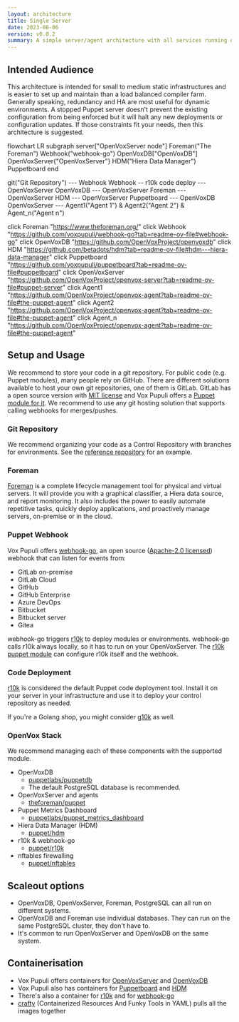 ```yaml
---
layout: architecture
title: Single Server
date: 2023-08-06
version: v0.0.2
summary: A simple server/agent architecture with all services running on a single machine.
---
```


## Intended Audience

This architecture is intended for small to medium static infrastructures and is
easier to set up and maintain than a load balanced compiler farm. Generally speaking,
redundancy and HA are most useful for dynamic environments. A stopped Puppet
server doesn't prevent the existing configuration from being enforced but it will
halt any new deployments or configuration updates. If those constraints fit your
needs, then this architecture is suggested.


<div class="mermaid">
flowchart LR
subgraph server["OpenVoxServer node"]
    Foreman("The Foreman")
    Webhook("webhook-go")
    OpenVoxDB["OpenVoxDB"]
    OpenVoxServer{"OpenVoxServer"}
    HDM("Hiera Data Manager")
    Puppetboard
end

git("Git Repository") --- Webhook
Webhook -- r10k code deploy --- OpenVoxServer
OpenVoxDB --- OpenVoxServer
Foreman --- OpenVoxServer
HDM --- OpenVoxServer
Puppetboard --- OpenVoxDB
OpenVoxServer --- Agent1("Agent 1") & Agent2("Agent 2") & Agent_n("Agent n")

click Foreman "https://www.theforeman.org/"
click Webhook "https://github.com/voxpupuli/webhook-go?tab=readme-ov-file#webhook-go"
click OpenVoxDB "https://github.com/OpenVoxProject/openvoxdb"
click HDM "https://github.com/betadots/hdm?tab=readme-ov-file#hdm---hiera-data-manager"
click Puppetboard "https://github.com/voxpupuli/puppetboard?tab=readme-ov-file#puppetboard"
click OpenVoxServer "https://github.com/OpenVoxProject/openvox-server?tab=readme-ov-file#puppet-server"
click Agent1 "https://github.com/OpenVoxProject/openvox-agent?tab=readme-ov-file#the-puppet-agent"
click Agent2 "https://github.com/OpenVoxProject/openvox-agent?tab=readme-ov-file#the-puppet-agent"
click Agent_n "https://github.com/OpenVoxProject/openvox-agent?tab=readme-ov-file#the-puppet-agent"
</div>

## Setup and Usage

We recommend to store your code in a git repository.
For public code (e.g. Puppet modules), many people rely on GitHub.
There are different solutions available to host your own git repositories, one of them is GitLab.
GitLab has a open source version with [MIT license](https://docs.gitlab.com/development/licensing/) and Vox Pupuli offers a [Puppet module for it](https://forge.puppet.com/modules/puppet/gitlab/readme).
We recommend to use any git hosting solution that supports calling webhooks for merges/pushes.

### Git Repository

We recommend organizing your code as a Control Repository with branches for
environments. See the [reference repository](https://github.com/puppetlabs/control-repo)
for an example.


### Foreman

[Foreman](https://www.theforeman.org) is a complete lifecycle management tool
for physical and virtual servers. It will provide you with a graphical
classifier, a Hiera data source, and report monitoring. It also includes the
power to easily automate repetitive tasks, quickly deploy applications, and
proactively manage servers, on-premise or in the cloud.


### Puppet Webhook

Vox Pupuli offers [webhook-go](https://github.com/voxpupuli/webhook-go?tab=readme-ov-file#webhook-go), an open source ([Apache-2.0 licensed](https://github.com/voxpupuli/webhook-go/blob/master/LICENSE)) webhook that can listen for events from:

* GitLab on-premise
* GitLab Cloud
* GitHub
* GitHub Enterprise
* Azure DevOps
* Bitbucket
* Bitbucket server
* Gitea

webhook-go triggers [r10k](https://github.com/puppetlabs/r10k?tab=readme-ov-file#r10k) to deploy modules or environments.
webhook-go calls r10k always locally, so it has to run on your OpenVoxServer.
The [r10k puppet module](https://forge.puppet.com/modules/puppet/r10k/readme) can configure r10k itself and the webhook.

### Code Deployment

[r10k](https://github.com/puppetlabs/r10k) is considered the default Puppet code deployment tool.
Install it on your server in your infrastructure and use it to deploy your control repository as needed.

If you're a Golang shop, you might consider [g10k](https://github.com/xorpaul/g10k) as well.


### OpenVox Stack

We recommend managing each of these components with the supported module.

* OpenVoxDB
    * [puppetlabs/puppetdb](https://forge.puppet.com/puppetlabs/puppetdb)
    * The default PostgreSQL database is recommended.
* OpenVoxServer and agents
    * [theforeman/puppet](https://forge.puppet.com/modules/theforeman/puppet)
* Puppet Metrics Dashboard
    * [puppetlabs/puppet_metrics_dashboard](https://forge.puppet.com/puppetlabs/puppet_metrics_dashboard)
* Hiera Data Manager (HDM)
    * [puppet/hdm](https://forge.puppet.com/modules/puppet/hdm)
* r10k & webhook-go
    * [puppet/r10k](https://forge.puppet.com/modules/puppet/r10k/readme)
* nftables firewalling
    * [puppet/nftables](https://forge.puppet.com/modules/puppet/nftables/readme)

## Scaleout options

* OpenVoxDB, OpenVoxServer, Foreman, PostgreSQL can all run on different systems.
* OpenVoxDB and Foreman use individual databases. They can run on the same PostgreSQL cluster, they don't have to.
* It's common to run OpenVoxServer and OpenVoxDB on the same system.

## Containerisation

* Vox Pupuli offers containers for [OpenVoxServer](https://github.com/OpenVoxProject/container-openvoxserver?tab=readme-ov-file#openvox-server-container) and [OpenVoxDB](https://github.com/OpenVoxProject/container-openvoxdb?tab=readme-ov-file#openvox-db-container)
* Vox Pupuli also has containers for [Puppetboard](https://github.com/voxpupuli/puppetboard/pkgs/container/puppetboard) and [HDM](https://github.com/betadots/hdm/pkgs/container/hdm)
* There's also a container for [r10k](https://github.com/voxpupuli/container-r10k) and for [webhook-go](https://github.com/voxpupuli/container-r10k-webhook)
* [crafty](https://github.com/voxpupuli/crafty) (Containerized Resources And Funky Tools in YAML) pulls all the images together
